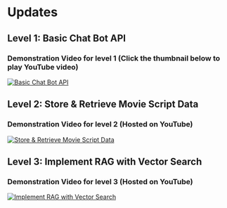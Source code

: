 # Updates  
## Level 1: Basic Chat Bot API  
### Demonstration Video for level 1 (Click the thumbnail below to play YouTube video)
[![Basic Chat Bot API](https://img.youtube.com/vi/qwBli23dtbk/maxresdefault.jpg)](https://youtu.be/qwBli23dtbk)  

## Level 2: Store & Retrieve Movie Script Data  
### Demonstration Video for level 2 (Hosted on YouTube)
[![Store & Retrieve Movie Script Data](https://img.youtube.com/vi/jd_L0a9Ztho/maxresdefault.jpg)](https://youtu.be/jd_L0a9Ztho)  


## Level 3: Implement RAG with Vector Search
### Demonstration Video for level 3 (Hosted on YouTube)
[![Implement RAG with Vector Search](https://img.youtube.com/vi/_sWnGE9vdxs/maxresdefault.jpg)](https://youtu.be/_sWnGE9vdxs)  

